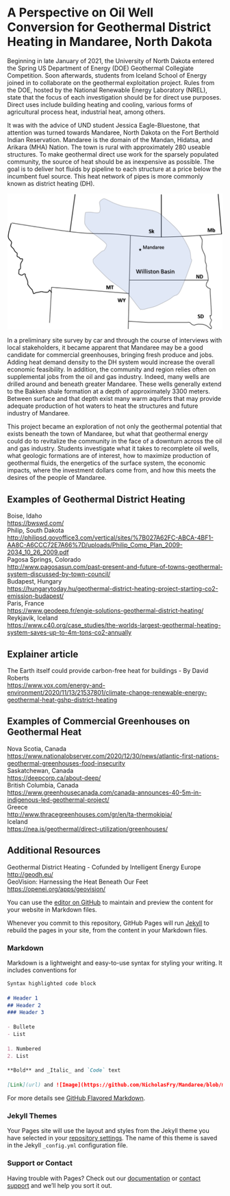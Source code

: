 # A Perspective on Oil Well Conversion for Geothermal District Heating in Mandaree, North Dakota

Beginning in late January of 2021, the University of North Dakota entered the Spring US Department of Energy (DOE) Geothermal Collegiate Competition. Soon afterwards, students from Iceland School of Energy joined in to collaborate on the geothermal exploitation project. Rules from the DOE, hosted by the National Renewable Energy Laboratory (NREL), state that the focus of each investigation should be for direct use purposes. Direct uses include building heating and cooling, various forms of agricultural process heat, industrial heat, among others. 

It was with the advice of UND student Jessica Eagle-Bluestone, that attention was turned towards Mandaree, North Dakota on the Fort Berthold Indian Reservation. Mandaree is the domain of the Mandan, Hidatsa, and Arikara (MHA) Nation. The town is rural with approximately 280 useable structures. To make geothermal direct use work for the sparsely populated community, the source of heat should be as inexpensive as possible. The goal is to deliver hot fluids by pipeline to each structure at a price below the incumbent fuel source. This heat network of pipes is more commonly known as district heating (DH).

![NoDak](https://raw.githubusercontent.com/NicholasFry/Mandaree/8a48f859ba617ff10861028f0094b343ac01b667/WillistonBasinMandaree.svg)

In a preliminary site survey by car and through the course of interviews with local stakeholders, it became apparent that Mandaree may be a good candidate for commercial greenhouses, bringing fresh produce and jobs. Adding heat demand density to the DH system would increase the overall economic feasibility. In addition, the community and region relies often on supplemental jobs from the oil and gas industry. Indeed, many wells are drilled around and beneath greater Mandaree. These wells generally extend to the Bakken shale formation at a depth of approximately 3300 meters. Between surface and that depth exist many warm aquifers that may provide adequate production of hot waters to heat the structures and future industry of Mandaree. 

This project became an exploration of not only the geothermal potential that exists beneath the town of Mandaree, but what that geothermal energy could do to revitalize the community in the face of a downturn across the oil and gas industry. Students investigate what it takes to recomplete oil wells, what geologic formations are of interest, how to maximize production of geothermal fluids, the energetics of the surface system, the economic impacts, where the investment dollars come from, and how this meets the desires of the people of Mandaree. 

## Examples of Geothermal District Heating
Boise, Idaho\
https://bwswd.com/ <br /> 
Philip, South Dakota \
http://philipsd.govoffice3.com/vertical/sites/%7B027A62FC-ABCA-4BF1-AA8C-A6CCC72E7A66%7D/uploads/Philip_Comp_Plan_2009-2034_10_26_2009.pdf <br /> 
Pagosa Springs, Colorado \
http://www.pagosasun.com/past-present-and-future-of-towns-geothermal-system-discussed-by-town-council/ <br /> 
Budapest, Hungary \
https://hungarytoday.hu/geothermal-district-heating-project-starting-co2-emission-budapest/ <br /> 
Paris, France \
https://www.geodeep.fr/engie-solutions-geothermal-district-heating/ <br /> 
Reykjavik, Iceland \
https://www.c40.org/case_studies/the-worlds-largest-geothermal-heating-system-saves-up-to-4m-tons-co2-annually <br /> 

## Explainer article 
The Earth itself could provide carbon-free heat for buildings - By David Roberts \
https://www.vox.com/energy-and-environment/2020/11/13/21537801/climate-change-renewable-energy-geothermal-heat-gshp-district-heating <br /> 

## Examples of Commercial Greenhouses on Geothermal Heat
Nova Scotia, Canada \
https://www.nationalobserver.com/2020/12/30/news/atlantic-first-nations-geothermal-greenhouses-food-insecurity <br /> 
Saskatchewan, Canada \
https://deepcorp.ca/about-deep/ <br /> 
British Columbia, Canada \
https://www.greenhousecanada.com/canada-announces-40-5m-in-indigenous-led-geothermal-project/ <br /> 
Greece \
http://www.thracegreenhouses.com/gr/en/ta-thermokipia/ <br /> 
Iceland \
https://nea.is/geothermal/direct-utilization/greenhouses/ <br /> 

## Additional Resources
Geothermal District Heating - Cofunded by Intelligent Energy Europe \
http://geodh.eu/ <br /> 
GeoVision: Harnessing the Heat Beneath Our Feet \
https://openei.org/apps/geovision/ <br /> 

You can use the [editor on GitHub](https://github.com/NicholasFry/Mandaree/edit/gh-pages/index.md) to maintain and preview the content for your website in Markdown files.

Whenever you commit to this repository, GitHub Pages will run [Jekyll](https://jekyllrb.com/) to rebuild the pages in your site, from the content in your Markdown files.

### Markdown

Markdown is a lightweight and easy-to-use syntax for styling your writing. It includes conventions for

```markdown
Syntax highlighted code block

# Header 1
## Header 2
### Header 3

- Bullete
- List

1. Numbered
2. List

**Bold** and _Italic_ and `Code` text

[Link](url) and ![Image](https://github.com/NicholasFry/Mandaree/blob/main/CommercialHeatConsumption_ND.svg)
```

For more details see [GitHub Flavored Markdown](https://guides.github.com/features/mastering-markdown/).

### Jekyll Themes

Your Pages site will use the layout and styles from the Jekyll theme you have selected in your [repository settings](https://github.com/NicholasFry/Mandaree/settings). The name of this theme is saved in the Jekyll `_config.yml` configuration file.

### Support or Contact

Having trouble with Pages? Check out our [documentation](https://docs.github.com/categories/github-pages-basics/) or [contact support](https://support.github.com/contact) and we’ll help you sort it out.
